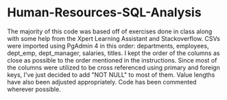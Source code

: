 # Human-Resources-SQL-Analysis

The majority of this code was based off of exercises done in class along with some help from the Xpert Learning Assistant and Stackoverflow. CSVs were imported using PgAdmin 4 in this order: departments, employees, dept_emp, dept_manager, salaries, titles. I kept the order of the columns as close as possible to the order mentioned in the instructions. Since most of the columns were utilized to be cross referenced using primary and foreign keys, I've just decided to add "NOT NULL" to most of them. Value lengths have also been adjusted appropriately. Code has been commented wherever possible.
